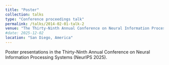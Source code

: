 ```yaml
---
title: "Poster"
collection: talks
type: "Conference proceedings talk"
permalink: /talks/2014-02-01-talk-2
venue: "The Thirty-Ninth Annual Conference on Neural Information Processing Systems"
#date: 2025-12-02
location: "San Diego, America"
---
```

Poster presentations in the Thirty-Ninth Annual Conference on Neural Information Processing Systems (NeurIPS 2025).

